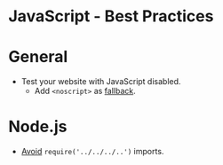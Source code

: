 # JavaScript - Best Practices

# General

- Test your website with JavaScript disabled.
  - Add `<noscript>` as [fallback](https://webdesign.tutsplus.com/tutorials/quick-tip-dont-forget-the-noscript-element--cms-25498).

# Node.js

- [Avoid](https://gist.github.com/branneman/8048520) `require('../../../..')` imports.